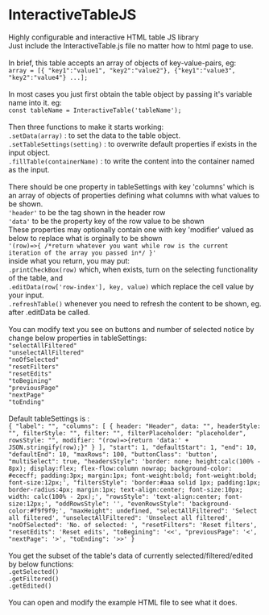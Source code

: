 # InteractiveTableJS
Highly configurable and interactive HTML table JS library
<br>
Just include the InteractiveTable.js file no matter how to html page to use.<br>
<br>
In brief, this table accepts an array of objects of key-value-pairs, eg:<br>
`array = [{ "key1":"value1", "key2":"value2"}, {"key1":"value3", "key2":"value4"} ...];`<br>
<br>
In most cases you just first obtain the table object by passing it's variable name into it. eg:<br>
`const tableName = InteractiveTable('tableName');`<br>
<br>
Then three functions to make it starts working:<br>
`.setData(array)` : to set the data to the table object.<br>
`.setTableSettings(setting)` : to overwrite default properties if exists in the input object.<br>
`.fillTable(containerName)` : to write the content into the container named as the input.<br>
<br>
There should be one property in tableSettings with key 'columns' which is an array of objects of properties defining what columns with what values to be shown.<br>
`'header'` to be the tag shown in the header row<br>
`'data'` to be the property key of the row value to be shown<br>
These properties may optionally contain one with key 'modifier' valued as below to replace what is orginally to be shown<br>
`'(row)=>{ /*return whatever you want while row is the current iteration of the array you passed in*/ }'`<br>
inside what you return, you may put: <br>
`.printCheckBox(row)` which, when exists, turn on the selecting functionality of the table, and<br>
`.editData(row['row-index'], key, value)` which replace the cell value by your input.<br>
`.refreshTable()` whenever you need to refresh the content to be shown, eg. after .editData be called.<br>
<br>
You can modify text you see on buttons and number of selected notice by change below properties in tableSettings:<br>
`"selectAllFiltered"`<br>
`"unselectAllFiltered"`<br>
`"noOfSelected"`<br>
`"resetFilters"`<br>
`"resetEdits"`<br>
`"toBegining"`<br>
`"previousPage"`<br>
`"nextPage"`<br>
`"toEnding"`<br>
<br>
Default tableSettings is :<br>
`{
	"label": "",
	"columns": [
	    {
		header: "Header",
		data: "",
		headerStyle: "",
		filterStyle: "",
		filter: "",
		filterPlaceholder: "placeholder",
		rowsStyle: "",
		modifier: "(row)=>{return 'data:' + JSON.stringify(row);}"
	    }
	],
	"start": 1,
	"defaultStart": 1,
	"end": 10,
	"defaultEnd": 10,
	"maxRows": 100,
	"buttonClass": 'button',
	"multiSelect": true,
	"headersStyle": 'border: none; height:calc(100% - 8px); display:flex; flex-flow:column nowrap; background-color: #ececff; padding:3px; margin:1px; font-weight:bold; font-weight:bold; font-size:12px;',
	"filtersStyle": 'border:#aaa solid 1px; padding:1px; border-radius:4px; margin:1px; text-align:center; font-size:10px; width: calc(100% - 2px);',
	"rowsStyle": 'text-align:center; font-size:12px;',
	"oddRowsStyle": '',
	"evenRowsStyle": 'background-color:#f9f9f9;',
	"maxHeight": undefined,
	"selectAllFiltered": 'Select all filtered',
	"unselectAllFiltered": 'Unselect all filtered',
	"noOfSelected": 'No. of selected: ',
	"resetFilters": 'Reset filters',
	"resetEdits": 'Reset edits',
	"toBegining": '<<',
	"previousPage": '<',
	"nextPage": '>',
	"toEnding": '>>'
    }`<br>
<br>
You get the subset of the table's data of currently selected/filtered/edited by below functions:<br>
`.getSelected()`<br>
`.getFiltered()`<br>
`.getEdited()`<br>
<br>
You can open and modify the example HTML file to see what it does.
